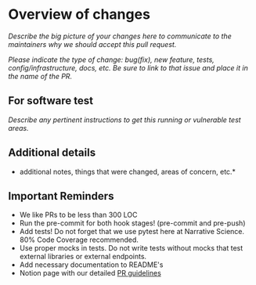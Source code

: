 # Overview of changes
*Describe the big picture of your changes here to communicate to the maintainers why we should accept this pull request.*

*Please indicate the type of change: bug(fix), new feature, tests, config/infrastructure, docs, etc.*
*Be sure to link to that issue and place it in the name of the PR.*

## For software test
*Describe any pertinent instructions to get this running or vulnerable test areas.*

## Additional details
* additional notes, things that were changed, areas of concern, etc.*

## Important Reminders
- We like PRs to be less than 300 LOC
- Run the pre-commit for both hook stages! (pre-commit and pre-push)
- Add tests! Do not forget that we use pytest here at Narrative Science. 80% Code Coverage recommended.
- Use proper mocks in tests. Do not write tests without mocks that test external libraries or external endpoints.
- Add necessary documentation to README's
- Notion page with our detailed [PR guidelines](https://www.notion.so/narsci/Code-Reviews-fc8109101b2144739a7d9cde1fe2248b)
